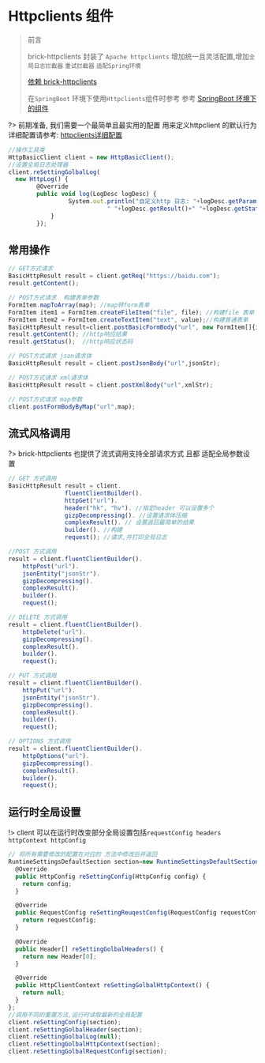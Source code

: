 # Httpclients 组件

>前言
>
>brick-httpclients 封装了 `Apache httpclients` 增加统一且灵活配置,增加`全局日志拦截器` `重试拦截器` `适配Spring环境`
>
>[依赖 brick-httpclients ](/getter?id=brick-httpclients)
>
>在`SpringBoot` 环境下使用`Httpclients`组件时参考 参考 [SpringBoot 环境下的组件]() 

?> 前期准备, 我们需要一个最简单且最实用的配置 用来定义httpclient 的默认行为 详细配置请参考: [httpclients详细配置]()

```javascript
//操作工具类
HttpBasicClient client = new HttpBasicClient();
//设置全局日志处理器
client.reSettingGolbalLog(
  new HttpLog() {
  		@Override
  		public void log(LogDesc logDesc) {
 				 System.out.println("自定义http 日志: "+logDesc.getParameter()+
                            " "+logDesc.getResult()+" "+logDesc.getStatus());
            }
        });

```

## 常用操作

```javascript
// GET方式请求
BasicHttpResult result = client.getReq("https://baidu.com");
result.getContent();

// POST方式请求  构建表单参数
FormItem.mapToArray(map); //map转form表单
FormItem item1 = FormItem.createFileItem("file", file); //构建file 表单
FormItem item2 = FormItem.createTextItem("text", value);//构建普通表单
BasicHttpResult result=client.postBasicFormBody("url", new FormItem[]{item1, item2}); //POST 方式请求
result.getContent(); //http响应结果
result.getStatus();  //http响应状态码

// POST方式请求 json请求体
BasicHttpResult result = client.postJsonBody("url",jsonStr);

// POST方式请求 xml请求体
BasicHttpResult result = client.postXmlBody("url",xmlStr);

// POST方式请求 map参数
client.postFormBodyByMap("url",map);


```

## 流式风格调用

?> brick-httpclients 也提供了流式调用支持全部请求方式 且都 适配全局参数设置

```javascript
// GET 方式调用 
BasicHttpResult result = client.
                fluentClientBuilder().
                httpGet("url").
                header("hk", "hv"). //指定header 可以设置多个
                gizpDecompressing(). //设置请求体压缩
                complexResult(). // 设置返回最简单的结果
                builder(). //构建
                request(); //请求,并打印全局日志

//POST 方式调用
result = client.fluentClientBuilder().
    httpPost("url").
    jsonEntity("jsonStr").
    gizpDecompressing().
    complexResult().
    builder().
    request();

// DELETE 方式调用
result = client.fluentClientBuilder().
    httpDelete("url").
    gizpDecompressing().
    complexResult().
    builder().
    request();

// PUT 方式调用
result = client.fluentClientBuilder().
    httpPut("url").
    jsonEntity("jsonStr").
    gizpDecompressing().
    complexResult().
    builder().
    request();

// OPTIONS 方式调用
result = client.fluentClientBuilder().
    httpOptions("url").
    gizpDecompressing().
    complexResult().
    builder().
    request();
```

## 运行时全局设置

!> client 可以在运行时改变部分全局设置包括`requestConfig headers httpContext httpConfig`

```javascript
// 将所有需要修改的配置在对应的 方法中修改后并返回
RuntimeSettingsDefaultSection section=new RuntimeSettingsDefaultSection() {
  @Override
  public HttpConfig reSettingConfig(HttpConfig config) {
    return config;
  }

  @Override
  public RequestConfig reSettingReuqestConfig(RequestConfig requestConfig) {
    return requestConfig;
  }

  @Override
  public Header[] reSettingGolbalHeaders() {
    return new Header[0];
  }

  @Override
  public HttpClientContext reSettingGolbalHttpContext() {
    return null;
  }
};
//调用不同的重置方法,运行时读取最新的全局配置
client.reSettingConfig(section);
client.reSettingGolbalHeader(section);
client.reSettingGolbalLog(null);
client.reSettingGolbalHttpContext(section);
client.reSettingGolbalRequestConfig(section);
```




